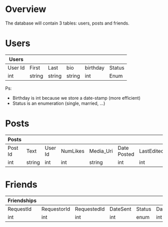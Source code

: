 # Overview
The database will contain 3 tables: users, posts and friends.


# Users
| Users   |        |        |        |          |        |
|---------|--------|--------|--------|----------|--------|
| User Id | First  | Last   | bio    | birthday | Status |
| int     | string | string | string | int      | Enum   |

Ps: 
- Birthday is int because we store a date-stamp (more efficient)
- Status is an enumeration (single, married, ...)
# Posts
| Posts   |        |         |          |           |             |            |
|---------|--------|---------|----------|-----------|-------------|------------|
| Post Id | Text   | User Id | NumLikes | Media_Uri | Date Posted | LastEdited |
| int     | string | int     | int      | string    | int         | int        |

# Friends
| Friendships |             |             |          |        |              |
|-------------|-------------|-------------|----------|--------|--------------|
| RequestId   | RequestorId | RequestedId | DateSent | Status | DateAccepted |
| int         | int         | int         | int      | enum   | int          |